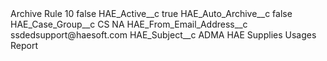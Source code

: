 <?xml version="1.0" encoding="UTF-8"?>
<CustomMetadata xmlns="http://soap.sforce.com/2006/04/metadata" xmlns:xsi="http://www.w3.org/2001/XMLSchema-instance" xmlns:xsd="http://www.w3.org/2001/XMLSchema">
    <label>Archive Rule 10</label>
    <protected>false</protected>
    <values>
        <field>HAE_Active__c</field>
        <value xsi:type="xsd:boolean">true</value>
    </values>
    <values>
        <field>HAE_Auto_Archive__c</field>
        <value xsi:type="xsd:boolean">false</value>
    </values>
    <values>
        <field>HAE_Case_Group__c</field>
        <value xsi:type="xsd:string">CS NA</value>
    </values>
    <values>
        <field>HAE_From_Email_Address__c</field>
        <value xsi:type="xsd:string">ssdedsupport@haesoft.com</value>
    </values>
    <values>
        <field>HAE_Subject__c</field>
        <value xsi:type="xsd:string">ADMA HAE Supplies Usages Report</value>
    </values>
</CustomMetadata>

